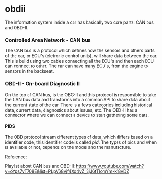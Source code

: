 # obdii

The information system inside a car has basically two core parts: CAN bus and OBD-II. 

### Controlled Area Network - CAN bus
The CAN bus is a protocol which defines how the sensors and others parts of the car, or ECU's (eletronic control units), will share data between the car. This is build using two cables connecting all the ECU's and then each ECU can connect to other.
The car can have many ECU's, from the engine to sensors in the backseat.

### OBD-II - On-board Diagnostic II
On the top of CAN bus, is the OBG-II and this protocol is responsible to take the CAN bus data and transforms into a common API to share data about the current state of the car. There is a fews categories including historical data, current data, diagnostics about issues, etc.
The OBD-II has a connector where we can connect a device to start gathering some data.
#### PIDS
The OBD protocol stream different types of data, which differs based on a identifier code, this identifier code is called *pid*. The types of pids and when is available or not, depends on the model and the manufacture.

Reference:

Playlist about CAN bus and  OBD-II: https://www.youtube.com/watch?v=oYps7vT708E&list=PLpV68vjf4Xo4vZ_SjJ6tTlomYm-k18vDZ
